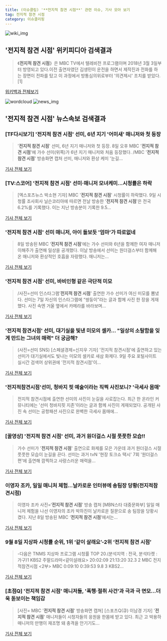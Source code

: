 ```yaml
---
title: (이슈클립) '**전지적 참견 시점**' 관련 이슈, 기사 모아 보기
tag: 전지적 참견 시점
category: 이슈클리핑
---
```

![wiki_img](https://user-images.githubusercontent.com/42597476/44503234-41136a80-a6d0-11e8-9071-6fc6418eafe4.png)
## **'**전지적 참견 시점**'** 위키피디아 검색결과
>《**전지적 참견 시점**》은 MBC TV에서 텔레비전 프로그램이며 2018년 3월 3일부터 방영되고 있다.이전 출연자였던 김생민이 운전을 하면서 제작진과 전화를 하는 장면이 전파를 탔고 이 과정에서 방통심의위로부터 '의견제시' 조치를 받았다.[1]

<a href="https://ko.wikipedia.org/wiki/전지적 참견 시점" target="_blank">위키백과 전체보기</a>

![wordcloud](https://s3.ap-northeast-2.amazonaws.com/lyrics101-wordcloud/2018-09-09-1536457569.png)
![news_img](https://user-images.githubusercontent.com/42597476/44507050-1206f400-a6e4-11e8-8d98-7ffbfebb353f.png)
## **'**전지적 참견 시점**'** 뉴스속보 검색결과
### [TF다시보기] '**전지적 참견 시점**' 선미, 6년 지기 '어미새' 매니저와 첫 등장

>'**전지적 참견 시점**' 선미, 6년 지기 매니저와 첫 등장. 8일 오후 MBC '**전지적 참견 시점**'에 가수 선미(위쪽)가 6년 지기 매니저와 처음 등장했다. /MBC '**전지적 참견 시점**' 방송화면 캡처 선미, 매니저와 환상 케미 '눈길...

<a href="http://news.tf.co.kr/read/entertain/1732651.htm" target="_blank">기사 전체 보기</a>

### [TV:스코어] '**전지적 참견 시점**' 선미·매니저 모녀케미…시청률은 하락

>[엑스포츠뉴스 박소현 기자] MBC '**전지적 참견 시점**' 시청률이 하락했다.   9일 시청률 조사회사 닐슨코리아에 따르면 전날 방송한 '**전지적 참견 시점**'은 전국 6.2%를 기록했다.   이는 지난 방송분이 기록한 9.5...

<a href="http://www.xportsnews.com/?ac=article_view&entry_id=1017302" target="_blank">기사 전체 보기</a>

### '**전지적 참견 시점**' 선미 매니저, 아이 돌보듯 '엄마'가 따로없네

>8일 방송된 MBC ‘**전지적 참견 시점**’에는 가수 선미와 6년을 함께한 여자 매니저 이해주가 출연해 일상을 공개했다. 이날 방송에서 선미는 원더걸스부터 함께해 온 매니저와 환상적인 호흡을 자랑했다. 매니저는...

<a href="http://www.sedaily.com/NewsView/1S4KICLVKM" target="_blank">기사 전체 보기</a>

### '**전지적 참견 시점**' 선미, 바비인형 같은 극단적 미모

>/사진=선미 인스타그램‘**전지적 참견 시점**’ 출연한 가수 선미가 여신 미모를 뽐냈다. 선미는 7일 자신의 인스타그램에 “쌍둥이”라는 글과 함께 사진 한 장을 게재했다. 사진 속엔 거울 옆에서 카메라를 바라보며...

<a href="http://www.asiatoday.co.kr/view.php?key=20180909010004647" target="_blank">기사 전체 보기</a>

### '전지적 참견시점' 선미, 대기실을 빛낸 미모의 셀카... "일상의 소탈함을 잊게 만드는 그녀의 매력" 더 궁금해?

>(사진=선미 SNS) [스페셜경제=신지우 기자] '전지적 참견시점'에 출연하고 있는 선미가 대기실에서도 빛나는 미모의 셀카로 새삼 화제다. 9일 주요 포털사이트 실시간 검색어 상위권에 '전지적 참견시점'이...

<a href="http://www.kns.tv/news/articleView.html?idxno=468174" target="_blank">기사 전체 보기</a>

### '전지적참견시점'선미, 청바지 핏 예술이라는 직찍 사진보니? '극세사 몸매'

>전지적 참견시점에 출연한 선미의 사진이 눈길을 사로잡는다. 최근 한 온라인 커뮤니티에는 '선미 청바지핏 지존'이라는 글과 함께 사진이 게재되었다. 공개된 사진 속 선미는 공항패션 사진으로 완벽한 극세사 몸매에...

<a href="http://www.joongdo.co.kr/main/view.php?key=20180909000851102" target="_blank">기사 전체 보기</a>

### [꿀영상] '**전지적 참견 시점**' 선미, 과거 원더걸스 시절 풋풋한 모습!!

>가수 선미가 '**전지적 참견 시점**' 출연으로 화제를 모은 가운데 과거 원더걸스 시절 풋풋한 모습이 눈길을 끈다. 선미는 과거 tvN '현장 토크쇼 택시' 7회 '원더걸스 편'에 출연해 깜찍하고 사랑스러운 매력을...

<a href="http://enews24.tving.com/news/article.asp?nsID=1300736" target="_blank">기사 전체 보기</a>

### 이영자 조카, 일일 매니처 체험…날카로운 인터뷰에 송팀장 당황(전지적참견시점)

>이영자 조카 사진=‘**전지적 참견 시점**’ 방송 캡처 [MBN스타 대중문화부] 일일 매니저 체험을 나선 이영자의 조카 박하진이 날카로운 질문으로 송 팀장을 당황시켰다. 지난 8일 방송된 MBC ‘**전지적 참견 시점**’에서는...

<a href="http://star.mbn.co.kr/view.php?year=2018&no=567516&refer=portal" target="_blank">기사 전체 보기</a>

### 9월 8일 지상파 시청률 순위, 1위 ‘같이 살래요’-2위 ‘**전지적 참견 시점**’

>-다음은 TNMS 지상파 프로그램 시청률 TOP 20.(분석지역 : 전국, 분석타켓 : 가구)1 KBS2 주말드라마<같이살래요> 20:02:09 21:13:20 32.3 2 MBC 전지적참견시점 <2부> MBC 0:09:10 0:39:53 9.8 3 KBS2...

<a href="http://www.breaknews.com/sub_read.html?uid=600014&section=sc4" target="_blank">기사 전체 보기</a>

### [초점Q] '**전지적 참견 시점**' 매니저들, '폭행·절취 사건'과 극과 극 면모...더욱 돋보이는 책임감

>[사진= MBC '**전지적 참견 시점**' 방송화면 캡쳐] [스포츠Q(큐) 이남경 기자] '**전지적 참견 시점**' 매니저들이 시청자들의 응원을 한몸에 받고 있다.  최근 고 박용하 매니저의 만행이 재조명 돼 충격을 안기기도...

<a href="http://www.sportsq.co.kr/news/articleView.html?idxno=302046" target="_blank">기사 전체 보기</a>


